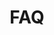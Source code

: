---
layout: child_layout/faq
title: FAQ
permalink: /faq/

hero_image: /assets/img/content/backgrounds/bg-03.jpg
hero_options:
---
